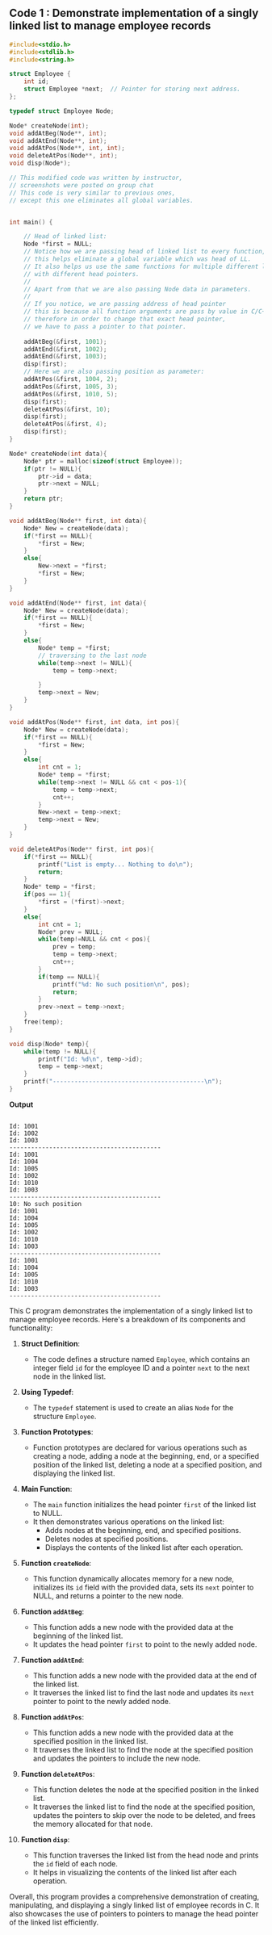 ## Code 1 : Demonstrate  implementation of a singly linked list to manage employee records
```c
#include<stdio.h>
#include<stdlib.h>
#include<string.h>

struct Employee {
	int id;
	struct Employee *next;	// Pointer for storing next address.
};

typedef struct Employee Node;

Node* createNode(int);
void addAtBeg(Node**, int);
void addAtEnd(Node**, int);
void addAtPos(Node**, int, int);
void deleteAtPos(Node**, int);
void disp(Node*);

// This modified code was written by instructor,
// screenshots were posted on group chat
// This code is very similar to previous ones,
// except this one eliminates all global variables.


int main() {

	// Head of linked list:
	Node *first = NULL;
	// Notice how we are passing head of linked list to every function,
	// this helps eliminate a global variable which was head of LL.
	// It also helps us use the same functions for multiple different linked lists
	// with different head pointers.
	//
	// Apart from that we are also passing Node data in parameters.
	//
	// If you notice, we are passing address of head pointer
	// this is because all function arguments are pass by value in C/C++
	// therefore in order to change that exact head pointer,
	// we have to pass a pointer to that pointer.
	
	addAtBeg(&first, 1001);
	addAtEnd(&first, 1002);
	addAtEnd(&first, 1003);
	disp(first);
	// Here we are also passing position as parameter:
	addAtPos(&first, 1004, 2);
	addAtPos(&first, 1005, 3);
	addAtPos(&first, 1010, 5);
	disp(first);
	deleteAtPos(&first, 10);
	disp(first);
	deleteAtPos(&first, 4);
	disp(first);
}

Node* createNode(int data){
	Node* ptr = malloc(sizeof(struct Employee));
	if(ptr != NULL){
		ptr->id = data;
		ptr->next = NULL;
	}
	return ptr;
}

void addAtBeg(Node** first, int data){
	Node* New = createNode(data);
	if(*first == NULL){
		*first = New;
	}
	else{
		New->next = *first;
		*first = New;
	}
}

void addAtEnd(Node** first, int data){
	Node* New = createNode(data);
	if(*first == NULL){
		*first = New;
	}
	else{
		Node* temp = *first;
  		// traversing to the last node
		while(temp->next != NULL){
			temp = temp->next;

		}
		temp->next = New;
	}
}

void addAtPos(Node** first, int data, int pos){
	Node* New = createNode(data);
	if(*first == NULL){
		*first = New;
	}
	else{
		int cnt = 1;
		Node* temp = *first;
		while(temp->next != NULL && cnt < pos-1){
			temp = temp->next;
			cnt++;
		}
		New->next = temp->next;
		temp->next = New;
	}
}

void deleteAtPos(Node** first, int pos){
	if(*first == NULL){
		printf("List is empty... Nothing to do\n");
		return;
	}
	Node* temp = *first;
	if(pos == 1){
		*first = (*first)->next;
	}
	else{
		int cnt = 1;
		Node* prev = NULL;
		while(temp!=NULL && cnt < pos){
			prev = temp;
			temp = temp->next;
			cnt++;
		}
		if(temp == NULL){
			printf("%d: No such position\n", pos);
			return;
		}
		prev->next = temp->next;
	}
	free(temp);
}

void disp(Node* temp){
	while(temp != NULL){
		printf("Id: %d\n", temp->id);
		temp = temp->next;
	}
	printf("------------------------------------------\n");
}

```
**Output**
```

Id: 1001
Id: 1002
Id: 1003
------------------------------------------
Id: 1001
Id: 1004
Id: 1005
Id: 1002
Id: 1010
Id: 1003
------------------------------------------
10: No such position
Id: 1001
Id: 1004
Id: 1005
Id: 1002
Id: 1010
Id: 1003
------------------------------------------
Id: 1001
Id: 1004
Id: 1005
Id: 1010
Id: 1003
------------------------------------------
```
This C program demonstrates the implementation of a singly linked list to manage employee records. Here's a breakdown of its components and functionality:

1. **Struct Definition**:
   - The code defines a structure named `Employee`, which contains an integer field `id` for the employee ID and a pointer `next` to the next node in the linked list.

2. **Using Typedef**:
   - The `typedef` statement is used to create an alias `Node` for the structure `Employee`.

3. **Function Prototypes**:
   - Function prototypes are declared for various operations such as creating a node, adding a node at the beginning, end, or a specified position of the linked list, deleting a node at a specified position, and displaying the linked list.

4. **Main Function**:
   - The `main` function initializes the head pointer `first` of the linked list to NULL.
   - It then demonstrates various operations on the linked list:
     - Adds nodes at the beginning, end, and specified positions.
     - Deletes nodes at specified positions.
     - Displays the contents of the linked list after each operation.

5. **Function `createNode`**:
   - This function dynamically allocates memory for a new node, initializes its `id` field with the provided data, sets its `next` pointer to NULL, and returns a pointer to the new node.

6. **Function `addAtBeg`**:
   - This function adds a new node with the provided data at the beginning of the linked list.
   - It updates the head pointer `first` to point to the newly added node.

7. **Function `addAtEnd`**:
   - This function adds a new node with the provided data at the end of the linked list.
   - It traverses the linked list to find the last node and updates its `next` pointer to point to the newly added node.

8. **Function `addAtPos`**:
   - This function adds a new node with the provided data at the specified position in the linked list.
   - It traverses the linked list to find the node at the specified position and updates the pointers to include the new node.

9. **Function `deleteAtPos`**:
   - This function deletes the node at the specified position in the linked list.
   - It traverses the linked list to find the node at the specified position, updates the pointers to skip over the node to be deleted, and frees the memory allocated for that node.

10. **Function `disp`**:
    - This function traverses the linked list from the head node and prints the `id` field of each node.
    - It helps in visualizing the contents of the linked list after each operation.

Overall, this program provides a comprehensive demonstration of creating, manipulating, and displaying a singly linked list of employee records in C. It also showcases the use of pointers to pointers to manage the head pointer of the linked list efficiently.
